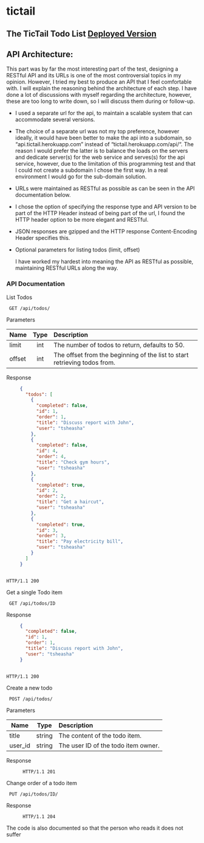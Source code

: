 tictail
==============

## The TicTail Todo List [Deployed Version](http://tictail.herokuapp.com/)


## API Architecture:

This part was by far the most interesting part of the test, designing a RESTful API 
and its URLs is one of the most controversial topics in my opinion. However, 
I tried my best to produce an API that I feel comfortable with. 
I will explain the reasoning behind the architecture of each step. 
I have done a lot of discussions with myself regarding the architecture, 
however, these are too long to write down, so I will discuss them during or follow-up. 


* I used a separate url for the api, to maintain a scalable system that can 
accommodate several versions. 

* The choice of a separate url was not my top preference, however ideally, it would have been better to make the api
into a subdomain, so “api.tictail.herokuapp.com”  instead of “tictail.herokuapp.com/api/“. 
The reason I would prefer the latter is to balance the loads on the servers and dedicate server(s) for the web
service and serves(s) for the api service, however, due to the limitation of this programming test and that I
could not create a subdomain I chose the first way. In a real environment I would go for the sub-domain solution.

* URLs were maintained as RESTful as possible as can be seen in the API documentation below.

* I chose the option of specifying the response type and API version to be part of the HTTP Header instead of
being part of the url, I found the HTTP header option to be more elegant and RESTful.

* JSON responses are gzipped and the HTTP response Content-Encoding Header specifies this.

* Optional parameters for listing todos (limit, offset)


     I have worked my hardest into meaning the API as RESTful as possible, maintaining RESTful URLs along the way.

### API Documentation
List Todos
          
     GET /api/todos/
          
Parameters
     
| Name        | Type           | Description  |
| ------------- |:-------------:|:-----|
| limit      | int      |   The number of todos to return, defaults to 50. |
| offset | int      |    The offset from the beginning of the list to start retrieving todos from. |
     
Response
     
```json
     {
       "todos": [
         {
           "completed": false, 
           "id": 1, 
           "order": 1, 
           "title": "Discuss report with John", 
           "user": "tsheasha"
         }, 
         {
           "completed": false, 
           "id": 4, 
           "order": 4, 
           "title": "Check gym hours", 
           "user": "tsheasha"
         }, 
         {
           "completed": true, 
           "id": 2, 
           "order": 2, 
           "title": "Get a haircut", 
           "user": "tsheasha"
         }, 
         {
           "completed": true, 
           "id": 3, 
           "order": 3, 
           "title": "Pay electricity bill", 
           "user": "tsheasha"
         }
       ]
     }
    
```
    HTTP/1.1 200

Get a single Todo item
          
     GET /api/todos/ID

Response
     
```json
     {
       "completed": false, 
       "id": 1, 
       "order": 1, 
       "title": "Discuss report with John", 
       "user": "tsheasha"
     }
  
```     
    HTTP/1.1 200

Create a new todo
     
     POST /api/todos/
     
Parameters
     
| Name        | Type           | Description  |
| ------------- |:-------------:|:-----|
| title | string      |  The content of the todo item. |
| user_id | string      |  The user ID of the todo item owner. |
          
Response

          HTTP/1.1 201
          
Change order of a todo item
     
     PUT /api/todos/ID/
     
Response

          HTTP/1.1 204
          

The code is also documented so that the person who reads it does not suffer
